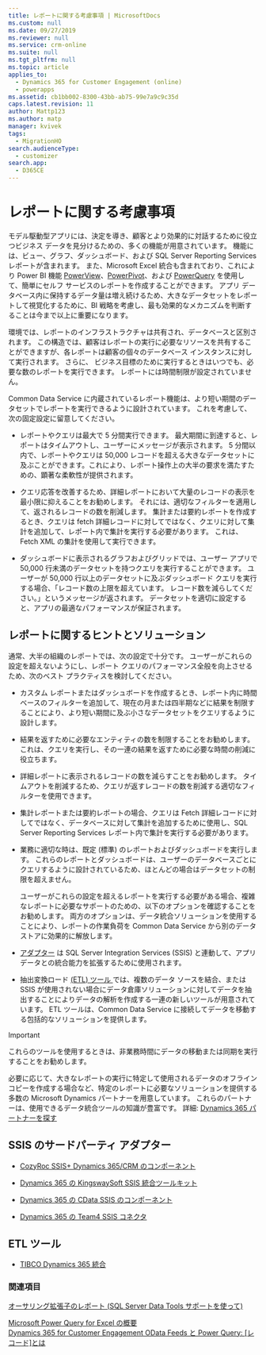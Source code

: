 ```yaml
---
title: レポートに関する考慮事項 | MicrosoftDocs
ms.custom: null
ms.date: 09/27/2019
ms.reviewer: null
ms.service: crm-online
ms.suite: null
ms.tgt_pltfrm: null
ms.topic: article
applies_to:
  - Dynamics 365 for Customer Engagement (online)
  - powerapps
ms.assetid: cb1bb002-8300-43bb-ab75-99e7a9c9c35d
caps.latest.revision: 11
author: Mattp123
ms.author: matp
manager: kvivek
tags:
  - MigrationHO
search.audienceType:
  - customizer
search.app:
  - D365CE
---
```

# <a name="reporting-considerations"></a>レポートに関する考慮事項

モデル駆動型アプリには、決定を導き、顧客とより効果的に対話するために役立つビジネス データを見分けるための、多くの機能が用意されています。  機能には、ビュー、グラフ、ダッシュボード、および SQL Server Reporting Services レポートが含まれます。 また、Microsoft Excel 統合も含まれており、これにより Power BI 機能 [PowerView](https://support.office.com/article/power-view-overview-and-learning-5380e429-3ee0-4be2-97b7-64d7930020b6)、[PowerPivot](https://support.office.com/article/power-pivot-overview-and-learning-f9001958-7901-4caa-ad80-028a6d2432ed)、および [PowerQuery](https://support.office.com/article/power-query-overview-and-learning-ed614c81-4b00-4291-bd3a-55d80767f81d) を使用して、簡単にセルフ サービスのレポートを作成することができます。 アプリ データベース内に保持するデータ量は増え続けるため、大きなデータセットをレポートして視覚化するために、BI 戦略を考慮し、最も効果的なメカニズムを判断することは今まで以上に重要になります。  
  
 環境では、レポートのインフラストラクチャは共有され、データベースと区別されます。 この構造では、顧客はレポートの実行に必要なリソースを共有することができますが、各レポートは顧客の個々のデータベース インスタンスに対して実行されます。  さらに、 ビジネス目標のために実行するときはいつでも、必要な数のレポートを実行できます。  レポートには時間制限が設定されていません。  
  
 Common Data Service に内蔵されているレポート機能は、より短い期間のデータセットでレポートを実行できるように設計されています。 これを考慮して、次の固定設定に留意してください。  
  
- レポートやクエリは最大で 5 分間実行できます。 最大期間に到達すると、レポートはタイムアウトし、ユーザーにメッセージが表示されます。 5 分間以内で、レポートやクエリは 50,000 レコードを超える大きなデータセットに及ぶことができます。これにより、レポート操作上の大半の要求を満たすための、顕著な柔軟性が提供されます。  
  
- クエリ応答を改善するため、詳細レポートにおいて大量のレコードの表示を最小限に抑えることをお勧めします。 それには、適切なフィルターを適用して、返されるレコードの数を削減します。 集計または要約レポートを作成するとき、クエリは fetch 詳細レコードに対してではなく、クエリに対して集計を追加して、レポート内で集計を実行する必要があります。  これは、Fetch XML の集計を使用して実行できます。 <!-- More information: [Use FetchXML aggregation](../developer/use-fetchxml-aggregation.md)  -->
  
- ダッシュボードに表示されるグラフおよびグリッドでは、ユーザー アプリで 50,000 行未満のデータセットを持つクエリを実行することができます。 ユーザーが 50,000 行以上のデータセットに及ぶダッシュボード クエリを実行する場合、「レコード数の上限を超えています。 レコード数を減らしてください。」というメッセージが返されます。  データセットを適切に設定すると、アプリの最適なパフォーマンスが保証されます。  
 
  
<a name="BKMK_ReportTips"></a>   
## <a name="tips-and-solutions-for-reporting"></a>レポートに関するヒントとソリューション  
 通常、大半の組織のレポートでは、次の設定で十分です。 ユーザーがこれらの設定を超えないようにし、レポート クエリのパフォーマンス全般を向上させるため、次のベスト プラクティスを検討してください。  
  
- カスタム レポートまたはダッシュボードを作成するとき、レポート内に時間ベースのフィルターを追加して、現在の月または四半期などに結果を制限することにより、より短い期間に及ぶ小さなデータセットをクエリするように設計します。  
  
- 結果を返すために必要なエンティティの数を制限することをお勧めします。 これは、クエリを実行し、その一連の結果を返すために必要な時間の削減に役立ちます。  
  
- 詳細レポートに表示されるレコードの数を減らすことをお勧めします。 タイムアウトを削減するため、クエリが返すレコードの数を削減する適切なフィルターを使用できます。  
  
- 集計レポートまたは要約レポートの場合、クエリは Fetch 詳細レコードに対してではなく、データベースに対して集計を追加するために使用し、SQL Server Reporting Services レポート内で集計を実行する必要があります。  
  
- 業務に適切な時は、既定 (標準) のレポートおよびダッシュボードを実行します。 これらのレポートとダッシュボードは、ユーザーのデータベースごとにクエリするように設計されているため、ほとんどの場合はデータセットの制限を超えません。  
  
  ユーザーがこれらの設定を超えるレポートを実行する必要がある場合、複雑なレポートに必要なサポートのための、以下のオプションを確認することをお勧めします。 両方のオプションは、データ統合ソリューションを使用することにより、レポートの作業負荷を Common Data Service から別のデータストアに効果的に解放します。  
  
- [アダプター](reporting-considerations.md#BKMK_ThirdPartyAdapt) は SQL Server Integration Services (SSIS) と連動して、アプリ データとの統合能力を拡張するために使用されます。  
  
- 抽出変換ロード [(ETL) ツール ](reporting-considerations.md#BKMK_ETL) では、複数のデータ ソースを結合、または SSIS が使用されない場合にデータ倉庫ソリューションに対してデータを抽出することによりデータの解析を作成する一連の新しいツールが用意されています。 ETL ツールは、Common Data Service に接続してデータを移動する包括的なソリューションを提供します。  
  
> [!IMPORTANT]
>  これらのツールを使用するときは、非業務時間にデータの移動または同期を実行することをお勧めします。  
  
 必要に応じて、大きなレポートの実行に特定して使用されるデータのオフライン コピーを作成する場合など、特定のレポートに必要なソリューションを提供する多数の Microsoft Dynamics パートナーを用意しています。  これらのパートナーは、使用できるデータ統合ツールの知識が豊富です。 詳細: [Dynamics 365 パートナーを探す](https://dynamics.microsoft.com/partners/find-a-partner/)  
  
<a name="BKMK_ThirdPartyAdapt"></a>   
## <a name="third-party-adapters-for-ssis"></a>SSIS のサードパーティ アダプター  
  
-   [CozyRoc SSIS+ Dynamics 365/CRM のコンポーネント](http://www.cozyroc.com/ssis/dynamics-crm)  
  
-   [Dynamics 365 の KingswaySoft SSIS 統合ツールキット](https://www.kingswaysoft.com/products/ssis-integration-toolkit-for-microsoft-dynamics-365)  
  
-   [Dynamics 365 の CData SSIS のコンポーネント](https://www.cdata.com/ssis/components/)  
  
-   [Dynamics 365 の Team4 SSIS コネクタ](https://www.team4.de/microsoft-dynamics-365-crm/)  
  
<!--    [PragmaticWorks TaskFactory SSIS Source/Destination for Dynamics CRM](http://pragmaticworks.com/Products/Task-Factory/Features/DynamicsCRMSource.aspx)  -->
  
<a name="BKMK_ETL"></a>   
## <a name="etl-tools"></a>ETL ツール  
  
-   [TIBCO Dynamics 365 統合](https://www.tibco.com/solutions/microsoft-dynamics-365-integration)  <br />
  
<!--   [Productivity tools from Informatica](https://community.informatica.com/community/search.jspa?peopleEnabled=true&userID=&containerType=14&container=2002&spotlight=true&resultTypes=solution&q=dynamics+CRM)  -->
  
### <a name="see-also"></a>関連項目  
 [オーサリング拡張子のレポート (SQL Server Data Tools サポートを使って)](http://www.microsoft.com/download/details.aspx?id=45013) <br />
  
 [Microsoft Power Query for Excel の概要](http://office.microsoft.com/en-ca/excel-help/introduction-to-microsoft-power-query-for-excel-HA104003940.aspx?CTT=5&origin=HA104003813)   <br />
 [Dynamics 365 for Customer Engagement OData Feeds と Power Query: [レコード]とは](https://community.dynamics.com/crm/b/survivingcrm/archive/2014/02/16/dynamics-crm-odata-feeds-and-power-query-what-s-the-record.aspx)   <br />
 

